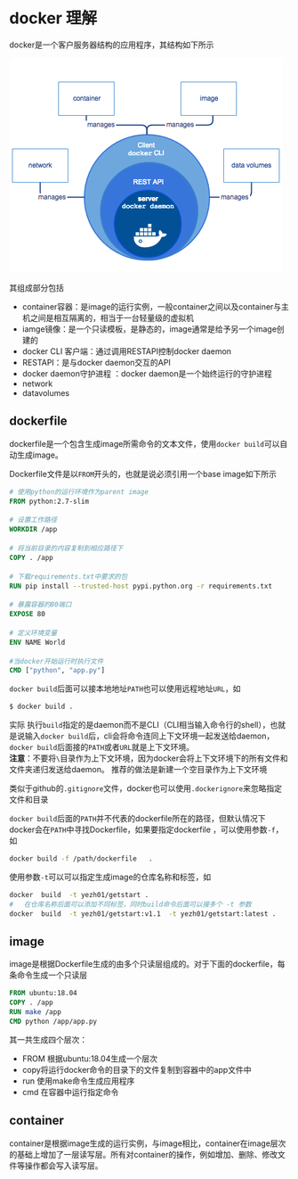 # docker 理解

docker是一个客户服务器结构的应用程序，其结构如下所示 

![](assets/2019-07-31-14-58-36.png)  

其组成部分包括

- container容器：是image的运行实例，一般container之间以及container与主机之间是相互隔离的，相当于一台轻量级的虚拟机
- iamge镜像：是一个只读模板，是静态的，image通常是给予另一个image创建的
- docker CLI 客户端：通过调用RESTAPI控制docker daemon
- RESTAPI：是与docker daemon交互的API
- docker daemon守护进程 ：docker daemon是一个始终运行的守护进程
- network
- datavolumes


## dockerfile
dockerfile是一个包含生成image所需命令的文本文件，使用`docker build`可以自动生成image。  

Dockerfile文件是以`FROM`开头的，也就是说必须引用一个base image如下所示

```dockerfile
# 使用python的运行环境作为parent image
FROM python:2.7-slim

# 设置工作路径
WORKDIR /app

# 将当前目录的内容复制到相应路径下
COPY . /app

# 下载requirements.txt中要求的包
RUN pip install --trusted-host pypi.python.org -r requirements.txt

# 暴露容器的80端口
EXPOSE 80

# 定义环境变量
ENV NAME World

#当docker开始运行时执行文件
CMD ["python", "app.py"]
```

`docker build`后面可以接本地地址`PATH`也可以使用远程地址`URL`，如
```bash
$ docker build .
```
实际 执行`build`指定的是daemon而不是CLI（CLI相当输入命令行的shell），也就是说输入`docker build`后，cli会将命令连同上下文环境一起发送给daemon，  `docker build`后面接的`PATH`或者`URL`就是上下文环境。  
**注意**：不要将`\`目录作为上下文环境，因为docker会将上下文环境下的所有文件和文件夹递归发送给daemon。 推荐的做法是新建一个空目录作为上下文环境  

类似于github的`.gitignore`文件，docker也可以使用`.dockerignore`来忽略指定文件和目录

`docker build`后面的`PATH`并不代表的dockerfile所在的路径，但默认情况下docker会在`PATH`中寻找Dockerfile，如果要指定dockerfile ，可以使用参数`-f`，如

```bash
docker build -f /path/dockerfile   .
```

使用参数`-t`可以可以指定生成image的仓库名称和标签，如
```bash
docker  build  -t yezh01/getstart .
# 　在仓库名称后面可以添加不同标签，同时build命令后面可以接多个 -t 参数
docker  build  -t yezh01/getstart:v1.1  -t yezh01/getstart:latest .
```

## image
image是根据Dockerfile生成的由多个只读层组成的。对于下面的dockerfile，每条命令生成一个只读层

```dockerfile
FROM ubuntu:18.04
COPY . /app
RUN make /app
CMD python /app/app.py
```
其一共生成四个层次：
- FROM 根据ubuntu:18.04生成一个层次
- copy将运行docker命令的目录下的文件复制到容器中的app文件中
- run 使用make命令生成应用程序
- cmd 在容器中运行指定命令


## container
container是根据image生成的运行实例，与image相比，container在image层次的基础上增加了一层读写层。所有对container的操作，例如增加、删除、修改文件等操作都会写入读写层。